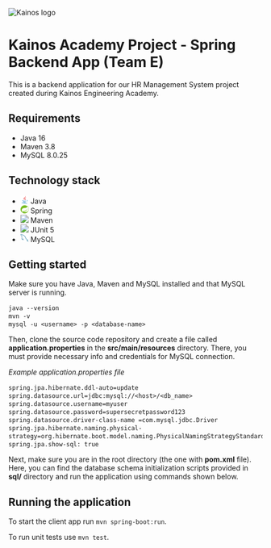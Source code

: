 ![Kainos logo](https://www.kainos.com/globalassets/images/5_logos/kainos_logo.png?mode=crop&width=200)
# Kainos Academy Project - Spring Backend App (Team E)

This is a backend application for our HR Management System project created during Kainos Engineering Academy.

## Requirements
- Java 16
- Maven 3.8
- MySQL 8.0.25

## Technology stack
- <img src='https://raw.githubusercontent.com/devicons/devicon/master/icons/java/java-original.svg' width="16"> Java
- <img src='https://raw.githubusercontent.com/devicons/devicon/master/icons/spring/spring-original.svg' width="16"> Spring
- <img src='https://editorconfig.org/logos/maven.png' width="16"> Maven
- <img src='https://junit.org/junit5/assets/img/junit5-logo.png' width="16"> JUnit 5
- <img src='https://raw.githubusercontent.com/devicons/devicon/master/icons/mysql/mysql-original.svg' width="16"> MySQL

## Getting started
Make sure you have Java, Maven and MySQL installed and that MySQL server is running. 

```
java --version
mvn -v
mysql -u <username> -p <database-name>
```

Then, clone the source code repository and create a file called **application.properties** in the **src/main/resources** directory. There, you must provide necessary info and credentials for MySQL connection.

*Example application.properties file*
```
spring.jpa.hibernate.ddl-auto=update
spring.datasource.url=jdbc:mysql://<host>/<db_name>
spring.datasource.username=myuser
spring.datasource.password=supersecretpassword123
spring.datasource.driver-class-name =com.mysql.jdbc.Driver
spring.jpa.hibernate.naming.physical-strategy=org.hibernate.boot.model.naming.PhysicalNamingStrategyStandardImpl
spring.jpa.show-sql: true
```
Next, make sure you are in the root directory (the one with **pom.xml** file).
Here, you can find the database schema initialization scripts provided in **sql/** directory and run the application using commands shown below.

## Running the application

To start the client app run `mvn spring-boot:run`.

To run unit tests use `mvn test`.